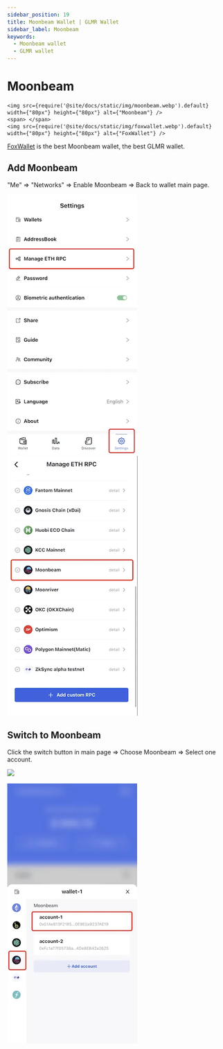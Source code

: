 ```yaml
---
sidebar_position: 19
title: Moonbeam Wallet | GLMR Wallet
sidebar_label: Moonbeam
keywords:
  - Moonbeam wallet
  - GLMR wallet
---
```


# Moonbeam
```mdx-code-block
<img src={require('@site/docs/static/img/moonbeam.webp').default} width={"80px"} height={"80px"} alt={"Moonbeam"} />
<span> </span>
<img src={require('@site/docs/static/img/foxwallet.webp').default} width={"80px"} height={"80px"} alt={"FoxWallet"} />
```
[FoxWallet](https://foxwallet.com) is the best Moonbeam wallet, the best GLMR wallet.

## Add Moonbeam

"Me" => "Networks" => Enable Moonbeam => Back to wallet main page.

![](../img/manage-eth-rpc.webp)![](../img/add-moonbeam.webp)

## Switch to Moonbeam

Click the switch button in main page => Choose Moonbeam => Select one
account.

<img src="/img/docs/switch-entrance.webp" width="320" />

![](../img/switch-moonbeam.webp)